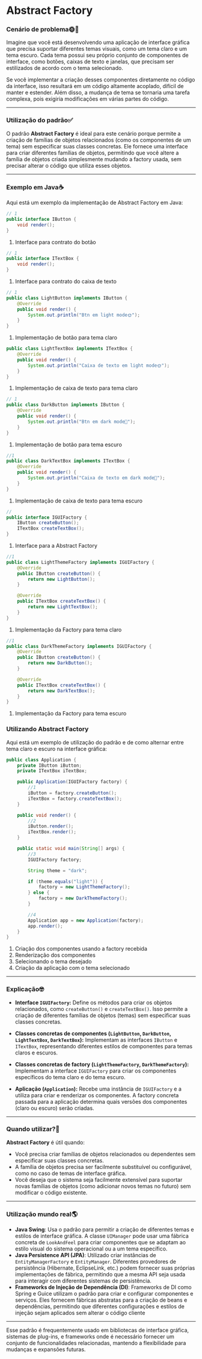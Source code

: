 # Abstract Factory

### Cenário de problema🌞🌛

Imagine que você está desenvolvendo uma aplicação de interface gráfica que precisa suportar diferentes temas visuais, como um tema claro e um tema escuro. Cada tema possui seu próprio conjunto de componentes de interface, como botões, caixas de texto e janelas, que precisam ser estilizados de acordo com o tema selecionado.

Se você implementar a criação desses componentes diretamente no código da interface, isso resultará em um código altamente acoplado, difícil de manter e estender. Além disso, a mudança de tema se tornaria uma tarefa complexa, pois exigiria modificações em várias partes do código.

---

### Utilização do padrão✅

O padrão **Abstract Factory** é ideal para este cenário porque permite a criação de famílias de objetos relacionados (como os componentes de um tema) sem especificar suas classes concretas. Ele fornece uma interface para criar diferentes famílias de objetos, permitindo que você altere a família de objetos criada simplesmente mudando a factory usada, sem precisar alterar o código que utiliza esses objetos.

---

### Exemplo em Java☕

Aqui está um exemplo da implementação de Abstract Factory em Java:

```java
// 1
public interface IButton {
    void render();
}
```

1. Interface para contrato do botão

```java
// 1
public interface ITextBox {
    void render();
}
```

1. Interface para contrato do caixa de texto

```java
// 1
public class LightButton implements IButton {
    @Override
    public void render() {
        System.out.println("Btn em light mode🌞");
    }
}
```

1. Implementação de botão para tema claro

```java
public class LightTextBox implements ITextBox {
    @Override
    public void render() {
        System.out.println("Caixa de texto em light mode🌞");
    }
}
```

1. Implementação de caixa de texto para tema claro

```java
// 1
public class DarkButton implements IButton {
    @Override
    public void render() {
        System.out.println("Btn em dark mode🌛");
    }
}
```

1. Implementação de botão para tema escuro

```java
//1
public class DarkTextBox implements ITextBox {
    @Override
    public void render() {
        System.out.println("Caixa de texto em dark mode🌛");
    }
}
```

1. Implementação de caixa de texto para tema escuro

```java
// 
public interface IGUIFactory {
    IButton createButton();
    ITextBox createTextBox();
}
```

1. Interface para a Abstract Factory

```java
//1
public class LightThemeFactory implements IGUIFactory {
    @Override
    public IButton createButton() {
        return new LightButton();
    }

    @Override
    public ITextBox createTextBox() {
        return new LightTextBox();
    }
}
```

1. Implementação da Factory para tema claro

```java
//1
public class DarkThemeFactory implements IGUIFactory {
    @Override
    public IButton createButton() {
        return new DarkButton();
    }

    @Override
    public ITextBox createTextBox() {
        return new DarkTextBox();
    }
}
```

1. Implementação da Factory para tema escuro

### Utilizando Abstract Factory

Aqui está um exemplo de utilização do padrão e de como alternar entre tema claro e escuro na interface gráfica:

```java
public class Application {
    private IButton iButton;
    private ITextBox iTextBox;

    public Application(IGUIFactory factory) {
        //1
        iButton = factory.createButton();
        iTextBox = factory.createTextBox();
    }

    public void render() {
        //2
        iButton.render();
        iTextBox.render();
    }

    public static void main(String[] args) {
        //3
        IGUIFactory factory;

        String theme = "dark";

        if (theme.equals("light")) {
            factory = new LightThemeFactory();
        } else {
            factory = new DarkThemeFactory();
        }

        //4
        Application app = new Application(factory);
        app.render();
    }
}
```

1. Criação dos componentes usando a factory recebida
2. Renderização dos componentes
3. Selecionando o tema desejado
4. Criação da aplicação com o tema selecionado

---

### Explicação🤓

- **Interface `IGUIFactory`:** Define os métodos para criar os objetos relacionados, como `createButton()` e `createTextBox()`. Isso permite a criação de diferentes famílias de objetos (temas) sem especificar suas classes concretas.

- **Classes concretas de componentes (`LightButton`, `DarkButton`, `LightTextBox`, `DarkTextBox`):** Implementam as interfaces `IButton` e `ITextBox`, representando diferentes estilos de componentes para temas claros e escuros.

- **Classes concretas de factory (`LightThemeFactory`, `DarkThemeFactory`):** Implementam a interface `IGUIFactory` para criar os componentes específicos do tema claro e do tema escuro.

- **Aplicação (`Application`):** Recebe uma instância de `IGUIFactory` e a utiliza para criar e renderizar os componentes. A factory concreta passada para a aplicação determina quais versões dos componentes (claro ou escuro) serão criadas.

---

### Quando utilizar?🤔

**Abstract Factory** é útil quando:
- Você precisa criar famílias de objetos relacionados ou dependentes sem especificar suas classes concretas.
- A família de objetos precisa ser facilmente substituível ou configurável, como no caso de temas de interface gráfica.
- Você deseja que o sistema seja facilmente extensível para suportar novas famílias de objetos (como adicionar novos temas no futuro) sem modificar o código existente.

---

### Utilização mundo real🌎

- **Java Swing**: Usa o padrão para permitir a criação de diferentes temas e estilos de interface gráfica. A classe `UIManager` pode usar uma fábrica concreta de `LookAndFeel` para criar componentes que se adaptam ao estilo visual do sistema operacional ou a um tema específico.
- **Java Persistence API (JPA)**: Utilizado criar instâncias de `EntityManagerFactory` e `EntityManager`. Diferentes provedores de persistência (Hibernate, EclipseLink, etc.) podem fornecer suas próprias implementações de fábrica, permitindo que a mesma API seja usada para interagir com diferentes sistemas de persistência.
- **Frameworks de Injeção de Dependência (DI)**: Frameworks de DI como Spring e Guice utilizam o padrão para criar e configurar componentes e serviços. Eles fornecem fábricas abstratas para a criação de beans e dependências, permitindo que diferentes configurações e estilos de injeção sejam aplicados sem alterar o código cliente

---

Esse padrão é frequentemente usado em bibliotecas de interface gráfica, sistemas de plug-ins, e frameworks onde é necessário fornecer um conjunto de funcionalidades relacionadas, mantendo a flexibilidade para mudanças e expansões futuras.
